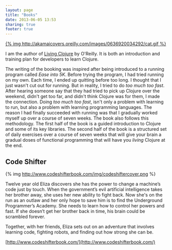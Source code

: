 ```yaml
---
layout: page
title: "Books"
date: 2013-06-05 13:53
sharing: true
footer: true
---
```


[{% img http://akamaicovers.oreilly.com/images/0636920034292/cat.gif  %}](http://shop.oreilly.com/product/0636920034292.do?sortby=publicationDate)

I am the author of [Living Clojure](http://shop.oreilly.com/product/0636920034292.do?sortby=publicationDate) by O'Reilly.  It is both an introduction and
training plan for developers to learn Clojure.

The writing of the booking was inspired
after being introduced to a running program called _Ease into 5K_.
Before trying the program, I had tried running on my own.  Each time,
I ended up quitting before too long.  I thought that I just wasn't cut
out for running.  But in reality, I tried to do _too much too
fast_.  After hearing someone say that they had tried to pick up
Clojure over the weekend, didn't get too far, and didn't think Clojure
was for them,  I made the connection.  Doing _too much too fast_,
isn't only a problem with learning to run, but also a problem with
learning programming languages.  The reason I had finally succeeded
with running was that I gradually worked myself up over a course of
seven weeks.  The book also follows this methodology.  The first half
of the book is a guided introduction to Clojure and some of its key
libraries.  The second half of the book is a structured set of daily
exercises over a course of seven weeks that will give your brain a
gradual doses of functional programming that will have you _living_
Clojure at the end.

## Code Shifter

{% img http://www.codeshifterbook.com/img/codeshiftercover.png %}

Twelve year old Eliza discovers she has the power to change a machine’s code just by touch. When the government’s evil artificial intelligence takes her brother away, she uses her new ability to fight back. Now she's on the run as an outlaw and her only hope to save him is to find the Underground Programmer’s Academy. She needs to learn how to control her powers and fast. If she doesn’t get her brother back in time, his brain could be scrambled forever. 

Together, with her friends, Eliza sets out on an adventure that involves learning code, fighting robots, and finding out how strong she can be.

[http://www.codeshifterbook.com/](http://www.codeshifterbook.com/)
